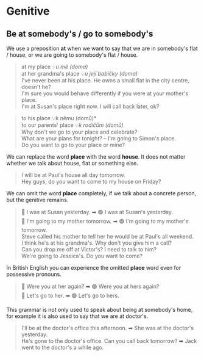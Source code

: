 # Genitive

## Be at somebody's / go to somebody's

We use a preposition **at** when we want to say that we are in somebody's flat / house, or we are going to somebody's
flat / house.

> at my place 💡*u mě (doma)* <br/>
> at her grandma's place 💡*u její babičky (doma)* <br/>
> I've never been at his place. He owns a small flat in the city centre, doesn't he? <br/>
> I'm sure you would behave differently if you were at your mother's place. <br/>
> I'm at Susan's place right now. I will call back later, ok? <br/>

> to his place 💡k němu (domů)* <br/>
> to our parents' place 💡*k rodičům (domů)* <br/>
> Why don't we go to your place and celebrate? <br/>
> What are your plans for tonight? – I'm going to Simon's place. <br/>
> Do you want to go to your place or mine? <br/>

We can replace the word **place** with the word **house**. It does not matter whether we talk about house, flat or
something else.

> I will be at Paul's house all day tomorrow. <br/>
> Hey guys, do you want to come to my house on Friday? <br/>

We can omit the word **place** completely, if we talk about a concrete person, but the genitive remains.

> 🔴 I was at Susan yesterday. ➡ 🟢 I was at Susan's yesterday. <br/>
> 🔴 I'm going to my mother tomorrow. ➡ 🟢 I'm going to my mother's tomorrow. <br/>
> Steve called his mother to tell her he would be at Paul's all weekend. <br/>
> I think he's at his grandma's. Why don't you give him a call? <br/>
> Can you drop me off at Victor's? I need to talk to him? <br/>
> We're going to Jessica's. Do you want to come? <br/>

In British English you can experience the omitted **place** word even for possessive pronouns.

> 🔴 Were you at her again? ➡ 🟢 Were you at hers again? <br/>
> 🔴 Let's go to her. ➡ 🟢 Let's go to hers. <br/>

This grammar is not only used to speak about being at somebody's home, for example it is also used to say that we are at
doctor's.

> I'll be at the doctor's office this afternoon. ➡ She was at the doctor's yesterday. <br/>
> He's gone to the doctor's office. Can you call back tomorrow? ➡ Jack went to the doctor's a while ago. <br/>
